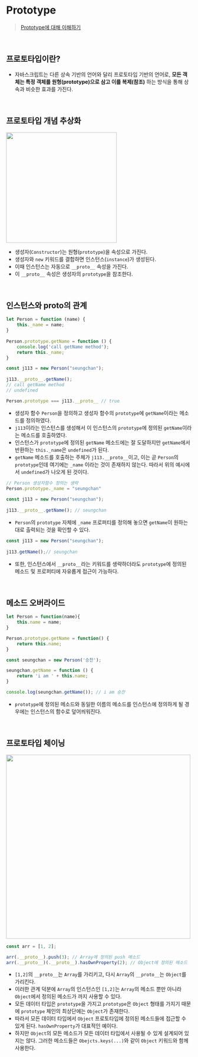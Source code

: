 # Prototype
> [Prototype에 대해 이해하기](https://velog.io/@seungchan__y/Prototype%EC%97%90-%EB%8C%80%ED%95%B4-%EC%9D%B4%ED%95%B4%ED%95%98%EA%B8%B0)

<br/>

## 프로토타입이란?
- 자바스크립트는 다른 상속 기반의 언어와 달리 프로토타입 기반의 언어로, **모든 객체는 특정 객체를 원형(prototype)으로 삼고 이를 복제(참조)** 하는 방식을 통해 상속과 비슷한 효과를 가진다.

<br/>

## 프로토타입 개념 추상화 
<img src="https://github.com/heereal/Frontend_Dev_Articles/assets/117061017/40dbf287-245d-4fe8-a2f9-f069d304e793" width='300px'>

- 생성자(`Constructor`)는 원형(`prototype`)을 속성으로 가진다.
- 생성자와 `new` 키워드를 결합하면 인스턴스(`instance`)가 생성된다.
- 이때 인스턴스는 자동으로 `__proto__` 속성을 가진다.
- 이 `__proto__` 속성은 생성자의 `prototype`을 참조한다.

<br/>

## 인스턴스와 proto의 관계
```javascript
let Person = function (name) {
	this._name = name;
}
    
Person.prototype.getName = function () {
    console.log('call getName method');
    return this._name;
}

const j113 = new Person("seungchan");
    
j113.__proto__.getName(); 
// call getName method
// undefined

Person.prototype === j113.__proto__ // true
```
- 생성자 함수 `Person`을 정의하고 생성자 함수의 `prototype`에 `getName`이라는 메소드를 정의하였다.
- `j113`이라는 인스턴스를 생성해서 이 인스턴스의 `prototype`에 정의된 `getName`이라는 메소드를 호출하였다.
- 인스턴스가 `prototype`에 정의된 `getName` 메소드에는 잘 도달하지만 `getName`에서 반환하는 `this._name`은 `undefined`가 된다.
- `getName` 메소드를 호출하는 주체가 `j113.__proto__`이고, 이는 곧 `Person`의 `prototype`인데 여기에는 `_name` 이라는 것이 존재하지 않는다. 따라서 위의 예시에서 `undefined`가 나오게 된 것이다.

```javascript
// Person 생성자함수 정의는 생략
Person.prototype._name = "seungchan"
    
const j113 = new Person("seungchan");
    
j113.__proto__.getName(); // seungchan
```
- `Person`의 `prototype` 자체에 `_name` 프로퍼티를 정의해 놓으면 `getName`이 원하는 대로 출력되는 것을 확인할 수 있다.

```javascript
const j113 = new Person("seungchan");
    
j113.getName();// seungchan
```
- 또한, 인스턴스에서 `__proto__`라는 키워드를 생략하더라도 `prototype`에 정의된 메소드 및 프로퍼티에 자유롭게 접근이 가능하다.
  
<br/>

## 메소드 오버라이드
```javascript
let Person = function(name){
	this.name = name;
}

Person.prototype.getName = function() {
	return this.name;
}

const seungchan = new Person('승찬');

seungchan.getName = function () {
	return 'i am ' + this.name;
}

console.log(seungchan.getName()); // i am 승찬
```
- `prototype`에 정의된 메소드와 동일한 이름의 메소드를 인스턴스에 정의하게 될 경우에는 인스턴스의 함수로 덮어씌워진다.

<br/>

## 프로토타입 체이닝
<img src="https://github.com/heereal/Frontend_Dev_Articles/assets/117061017/b8820789-245a-4739-8c18-1f0ca2f22735" width="500px">

```javascript
const arr = [1, 2];

arr(.__proto__).push(3); // Array에 정의된 push 메소드
arr(.__proto__)(.__proto__).hasOwnProperty(2); // Object에 정의된 메소드
```
- `[1,2]`의 `__proto__`는 `Array`를 가리키고, 다시 `Array`의 `__proto__`는 `Object`를 가리킨다.
- 이러한 관계 덕분에 `Array`의 인스턴스인 `[1,2]`는 `Array`의 메소드 뿐만 아니라 `Object`에서 정의된 메소드가 까지 사용할 수 있다.
- 모든 데이터 타입은 `prototype`을 가지고 `prototype`은 `Object` 형태를 가지기 때문에 `prototype` 체인의 최상단에는 `Object`가 존재한다.
- 따라서 모든 데이터 타입에서 `Object` 프로토타입에 정의된 메소드들에 접근할 수 있게 된다. `hasOwnProperty`가 대표적인 예이다.
- 하지만 `Object`의 모든 메소드가 모든 데이터 타입에서 사용될 수 있게 설계되어 있지는 않다. 그러한 메소드들은 `Obejcts.keys(...)`와 같이 `Object` 키워드와 함께 사용한다.
